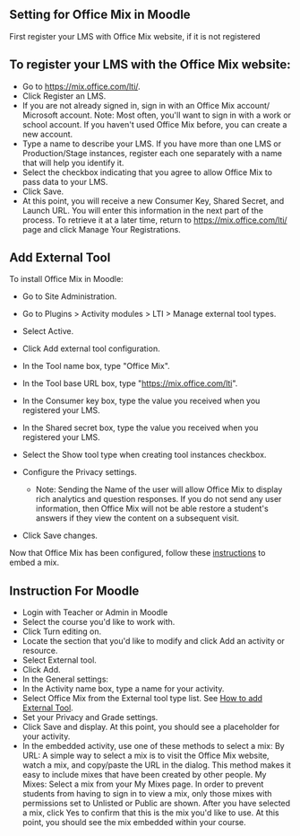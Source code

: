 
## Setting for Office Mix in Moodle

First register your LMS with Office Mix website, if it is not registered 

## To register your LMS with the Office Mix website:
  * Go to https://mix.office.com/lti/.
  * Click Register an LMS.
  * If you are not already signed in, sign in with an Office Mix account/ Microsoft account. 
  Note: Most often, you'll want to sign in with a work or school account. If you haven't used Office Mix before, 
  you can create a new account.
  * Type a name to describe your LMS. If you have more than one LMS or Production/Stage instances, 
  register each one separately with a name that will help you identify it.
  * Select the checkbox indicating that you agree to allow Office Mix to pass data to your LMS.
  * Click Save.
  * At this point, you will receive a new Consumer Key, Shared Secret, and Launch URL. 
  You will enter this information in the next part of the process. 
  To retrieve it at a later time, return to https://mix.office.com/lti/ page and click Manage Your Registrations.
  

Add External Tool
-----------------

To install Office Mix in Moodle:

  * Go to Site Administration.
  * Go to Plugins > Activity modules > LTI > Manage external tool types.
  * Select Active.
  * Click Add external tool configuration.
  * In the Tool name box, type "Office Mix".
  * In the Tool base URL box, type "https://mix.office.com/lti".
  * In the Consumer key box, type the value you received when you registered your LMS.
  * In the Shared secret box, type the value you received when you registered your LMS.
  * Select the Show tool type when creating tool instances checkbox.

  * Configure the Privacy settings.
    
    * Note: Sending the Name of the user will allow Office Mix to display rich analytics and question responses. 
    If you do not send any user information, then Office Mix will not be able restore a student's answers 
    if they view the content on a subsequent visit.
  * Click Save changes.
  
Now that Office Mix has been configured, follow these [instructions](#Instruction-For-Moodle) to embed a mix.  
  
  
## Instruction For Moodle

  * Login with Teacher or Admin in Moodle
  * Select the course you'd like to work with.
  * Click Turn editing on.
  * Locate the section that you'd like to modify and click Add an activity or resource.
  * Select External tool.
  * Click Add.
  * In the General settings:
  * In the Activity name box, type a name for your activity.
  * Select Office Mix from the External tool type list. See [How to add External Tool](#Add-External-tool).
  * Set your Privacy and Grade settings.
  * Click Save and display. At this point, you should see a placeholder for your activity.
  * In the embedded activity, use one of these methods to select a mix:
    By URL: A simple way to select a mix is to visit the Office Mix website, watch a mix, and copy/paste the URL in the dialog. This method makes it easy to include mixes that have been created by other people.
    My Mixes: Select a mix from your My Mixes page. In order to prevent students from having to sign in to view a mix, only those mixes with permissions set to Unlisted or Public are shown.
    After you have selected a mix, click Yes to confirm that this is the mix you'd like to use.
    At this point, you should see the mix embedded within your course.
    

